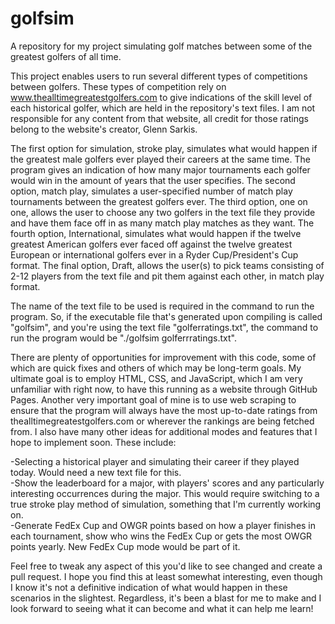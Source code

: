 # golfsim
A repository for my project simulating golf matches between some of the greatest golfers of all time.

This project enables users to run several different types of competitions between golfers. These types of competition rely on www.thealltimegreatestgolfers.com to give indications of the skill level of each historical golfer, which are held in the repository's text files. I am not responsible for any content from that website, all credit for those ratings belong to the website's creator, Glenn Sarkis.

The first option for simulation, stroke play, simulates what would happen if the greatest male golfers ever played their careers at the same time. The program gives an indication of how many major tournaments each golfer would win in the amount of years that the user specifies. The second option, match play, simulates a user-specified number of match play tournaments between the greatest golfers ever. The third option, one on one, allows the user to choose any two golfers in the text file they provide and have them face off in as many match play matches as they want. The fourth option, International, simulates what would happen if the twelve greatest American golfers ever faced off against the twelve greatest European or international golfers ever in a Ryder Cup/President's Cup format. The final option, Draft, allows the user(s) to pick teams consisting of 2-12 players from the text file and pit them against each other, in match play format.

The name of the text file to be used is required in the command to run the program. So, if the executable file that's generated upon compiling is called "golfsim", and you're using the text file "golferratings.txt", the command to run the program would be "./golfsim golferrratings.txt".

There are plenty of opportunities for improvement with this code, some of which are quick fixes and others of which may be long-term goals. My ultimate goal is to employ HTML, CSS, and JavaScript, which I am very unfamiliar with right now, to have this running as a website through GitHub Pages. Another very important goal of mine is to use web scraping to ensure that the program will always have the most up-to-date ratings from thealltimegreatestgolfers.com or wherever the rankings are being fetched from. I also have many other ideas for additional modes and features that I hope to implement soon. These include:

-Selecting a historical player and simulating their career if they played today. Would need a new text file for this.<br/>
-Show the leaderboard for a major, with players' scores and any particularly interesting occurrences during the major. This would require switching to a true stroke play method of simulation, something that I'm currently working on.<br/>
-Generate FedEx Cup and OWGR points based on how a player finishes in each tournament, show who wins the FedEx Cup or gets the most OWGR points yearly. New FedEx Cup mode would be part of it.

Feel free to tweak any aspect of this you'd like to see changed and create a pull request. I hope you find this at least somewhat interesting, even though I know it's not a definitive indication of what would happen in these scenarios in the slightest. Regardless, it's been a blast for me to make and I look forward to seeing what it can become and what it can help me learn!
